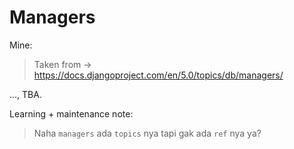 # Managers

Mine:
> Taken from -> <https://docs.djangoproject.com/en/5.0/topics/db/managers/>

..., TBA.

Learning + maintenance note:
> Naha `managers` ada `topics` nya tapi gak ada `ref` nya ya?
